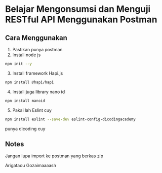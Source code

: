 # Belajar Mengonsumsi dan Menguji RESTful API Menggunakan Postman
## Cara Menggunakan
1. Pastikan punya postman
2. Install node js
```bash
npm init --y
```
3. Install framework Hapi.js
```bash
npm install @hapi/hapi
```
4. Install juga library nano id
```bash
npm install nanoid
```
5. Pakai lah Eslint cuy
```bash
npm install eslint --save-dev eslint-config-dicodingacademy
```
punya dicoding cuy

## Notes
Jangan lupa import ke postman yang berkas zip

Arigataou Gozaimaaaash
